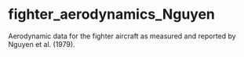 # fighter_aerodynamics_Nguyen
Aerodynamic data for the fighter aircraft as measured and reported by Nguyen et al. (1979).
